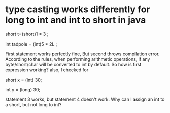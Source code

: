 
# type casting works differently for long to int and int to short in java



short t=(short)1 * 3 ;



int tadpole = (int)5 * 2L ;



First statement works perfectly fine, But second throws compilation error.
According to the rules, when performing arithmetic operations, if any byte/short/char will be converted to int by default. So how is first expression working?
also, I checked for


short x = (int) 30; 



int y = (long) 30; 



statement 3 works, but statement 4 doesn't work.
Why can I assign an int to a short, but not long to int?

        
